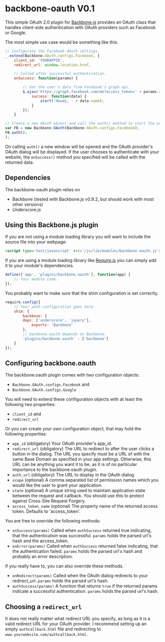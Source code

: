 backbone-oauth V0.1
===================

This simple OAuth 2.0 plugin for [Backbone.js](http://backbone.js) provides an OAuth class that handles client-side authentication with OAuth providers such as Facebook or Google.

The most simple use case would be something like this:

```javascript
// Configurate the Facebook OAuth settings.
_.extend(Backbone.OAuth.configs.Facebook, {
    client_id: 'YOURAPPID',
    redirect_url: window.location.href,

    // Called after successful authentication.
    onSuccess: function(params) {

        // Get the user's data from Facebook's graph api.
        $.ajax('https://graph.facebook.com/me?access_token=' + params.access_token, {
            success: function(data) {
                alert('Howdy, ' + data.name);
            }
        });
    }

// Create a new OAuth object and call the auth() method to start the process.
var FB = new Backbone.OAuth(Backbone.OAuth.configs.Facebook);
FB.auth();
);
```

On calling ```auth()``` a new window will be opened and the OAuth provider's OAuth dialog will be displayed. If the user chooses to authenticate with your website, the ```onSuccess()``` method you specified will be called with the returned data.

Dependencies
------------

The backbone-oauth plugin relies on
* Backbone (tested with Backbone.js v0.9.2, but should work with most other versions)
* Underscore.js

Using this Backbone.js plugin
-----------------------------

If you are not using a module loading library you will want to include the source file into your webpage:

```html
<script type='text/javascript' src='/js/lib/modules/backbone-oauth.js'></script>
```

If you are using a module loading library like [Require.js](http://require.js) you can simply add it to your module's dependencies.

```javascript
define(['app', 'plugins/backbone.oauth'], function(app) {
    // Your module code.
});
```

You probably want to make sure that the shim configuration is set correctly.

```javascript
require.config({
    // Your path configuration goes here
    shim: {
        backbone: {
        deps: ['underscore', 'jquery'],
            exports: 'Backbone'
        },
        // backbone.oauth depends on Backbone.
        'plugins/backbone.oauth' : ['backbone']
    }
});  
```

Configuring backbone.oauth
--------------------------

The backbone.oauth plugin comes with two configuration objects:

* ```Backbone.OAuth.configs.Facebook``` and
* ```Backbone.OAuth.configs.Google```

You will need to extend these configuration objects with at least the following two properties:

* ```client_id``` and
* ```redirect_url```

Or you can create your own configuration object, that may hold the following properties:

* ```app_id``` (obligatory) Your OAuth provider's app_id.
* ```redirect_url``` (obligatory) The URL to redirect to after the user clicks a button in the dialog. The URL you specify must be a URL of with the same Base Domain as specified in your app settings. Otherwise, this URL can be anything you want it to be, as it is of no particular importance to the backbone.oauth plugin.
* ```auth_url``` (obligatory) The URL to display in the OAuth dialog.
* ```scope``` (optional) A comma separated list of permission names which you would like the user to grant your application.
* ```state``` (optional) A unique string used to maintain application state between the request and callback. You should use this to protect against Cross-Site Request Forgery.
* ```access_token_name``` (optional) The property name of the returned access token. Defaults to 'access_token'.

You are free to override the following methods:

* ```onSuccess(params)``` Called when ```authSuccess``` returned true indicating, that the authentication was successful. ```params``` holds the parsed url's hash and the access_token.
* ```onError(params)``` Called when ```authSuccess``` returned false indicating, that the authentication failed. ```params``` holds the parsed url's hash and probably an error description.

If you really have to, you can also override these methods.

* ```onRedirect(params)``` Called when the OAuth dialog redirects to your redirect_url. ```params``` holds the parsed url's hash.
* ```authSuccess(params)``` A function that returns ```true``` if the returned params indicate a successful authentication. ```params``` holds the parsed url's hash.

Choosing a ```redirect_url```
-----------------------------

It does not really matter what redirect URL you specify, as long as it is a valid redirect URL for your OAuth provider. I recommend setting up an empty ```authcallback.html``` file and redirecting to ```www.yourwebsite.com/authcallback.html```.